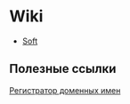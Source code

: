 # Wiki

* [Soft](soft/README.MD)

## Полезные ссылки

[Регистратор доменных имен](https://cp.masterhost.ru/)
